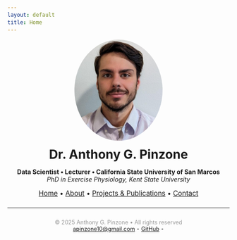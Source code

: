 ```yaml
---
layout: default
title: Home
---
```


<div style="text-align: center; margin-bottom: 2em;">
  <img src="Headshot.png" alt="Dr. Anthony G. Pinzone" width="200" style="border-radius: 50%;"><br>

  <h1 style="margin: 0.4em 0 0.2em;">Dr. Anthony G. Pinzone</h1>
  <p><strong>Data Scientist • Lecturer • California State University of San Marcos</strong><br>
  <em>PhD in Exercise Physiology, Kent State University</em></p>

<div style="text-align:center; font-size: 1.1em; margin-bottom: 1.5em;">
  <a href="/">Home</a> • 
  <a href="/about">About</a> • 
  <a href="/projects">Projects & Publications</a> • 
  <a href="/contact">Contact</a>
</div>

<hr>
<footer style="text-align: center; font-size: 0.9em; color: #999; margin-top: 2em;">
  © 2025 Anthony G. Pinzone • All rights reserved  
  <br>
  <a href="mailto:apinzone10@gmail.com">apinzone10@gmail.com</a> • 
  <a href="https://github.com/apinzone" target="_blank">GitHub</a> • 
  <a href="https://scholar.google.com/citations?user=GMi1gH
